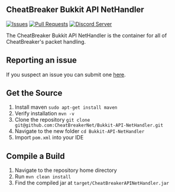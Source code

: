 ## CheatBreaker Bukkit API NetHandler

[![Issues](https://img.shields.io/github/issues/CheatBreakerNet/Bukkit-API-NetHandler)](https://github.com/CheatBreakerNet/Bukkit-API-NetHandler/issues)
[![Pull Requests](https://img.shields.io/github/issues-pr/CheatBreakerNet/Bukkit-API-NetHandler)](https://github.com/CheatBreakerNet/Bukkit-API-NetHandler/pulls)
<a href="https://discord.cheatbreaker.net"><img src="https://discordapp.com/api/guilds/633325309395206156/widget.png?style=shield" alt="Discord Server"></a>

The CheatBreaker Bukkit API NetHandler is the container for all of CheatBreaker's packet handling.

## Reporting an issue

If you suspect an issue you can submit one [here](https://github.com/CheatBreakerNet/Bukkit-API-NetHandler/issues).

## Get the Source

1. Install maven `sudo apt-get install maven`
2. Verify installation `mvn -v`
3. Clone the repository `git clone git@github.com:CheatBreakerNet/Bukkit-API-NetHandler.git`
4. Navigate to the new folder `cd Bukkit-API-NetHandler`
5. Import `pom.xml` into your IDE

## Compile a Build

1. Navigate to the repository home directory
2. Run `mvn clean install`
3. Find the compiled jar at `target/CheatBreakerAPINetHandler.jar`
